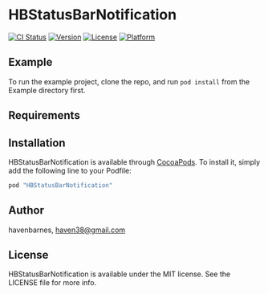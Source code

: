 # HBStatusBarNotification

[![CI Status](http://img.shields.io/travis/havenbarnes/HBStatusBarNotification.svg?style=flat)](https://travis-ci.org/havenbarnes/HBStatusBarNotification)
[![Version](https://img.shields.io/cocoapods/v/HBStatusBarNotification.svg?style=flat)](http://cocoapods.org/pods/HBStatusBarNotification)
[![License](https://img.shields.io/cocoapods/l/HBStatusBarNotification.svg?style=flat)](http://cocoapods.org/pods/HBStatusBarNotification)
[![Platform](https://img.shields.io/cocoapods/p/HBStatusBarNotification.svg?style=flat)](http://cocoapods.org/pods/HBStatusBarNotification)

## Example

To run the example project, clone the repo, and run `pod install` from the Example directory first.

## Requirements

## Installation

HBStatusBarNotification is available through [CocoaPods](http://cocoapods.org). To install
it, simply add the following line to your Podfile:

```ruby
pod "HBStatusBarNotification"
```

## Author

havenbarnes, haven38@gmail.com

## License

HBStatusBarNotification is available under the MIT license. See the LICENSE file for more info.
